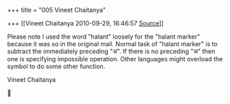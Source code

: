 +++
title = "005 Vineet Chaitanya"

+++
[[Vineet Chaitanya	2010-09-29, 16:46:57 [Source](https://groups.google.com/g/bvparishat/c/fqLVDoS6wK0)]]



Please note I used the word "halant" loosely for the "halant marker" because it was so in the original mail. Normal task of "halant marker" is to subtract the immediately preceding "अ". If there is no preceding "अ" then one is specifying impossible operation. Other languages might overload the symbol to do some other function.  
  
Vineet Chaitanya



